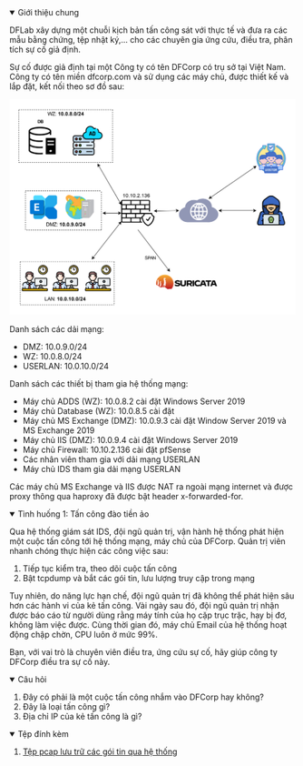 <details open>
  <summary>Giới thiệu chung</summary>

DFLab xây dựng một chuỗi kịch bản tấn công sát với thực tế và đưa ra các mẫu bằng chứng, tệp nhật ký,... cho các chuyên gia ứng cứu, điều tra, phân tích sự cố giả định.

Sự cố được giả định tại một Công ty có tên DFCorp có trụ sở tại Việt Nam. Công ty có tên miền dfcorp.com và sử dụng các máy chủ, được thiết kế và lắp đặt, kết nối theo sơ đồ sau:

![DFCorp Network](dfcorp-net.png)

Danh sách các dải mạng:
  * DMZ: 10.0.9.0/24
  * WZ: 10.0.8.0/24
  * USERLAN: 10.0.10.0/24

Danh sách các thiết bị tham gia hệ thống mạng:
  * Máy chủ ADDS (WZ): 10.0.8.2 cài đặt Windows Server 2019
  * Máy chủ Database (WZ): 10.0.8.5 cài đặt 
  * Máy chủ MS Exchange (DMZ): 10.0.9.3 cài đặt Window Server 2019 và MS Exchange 2019
  * Máy chủ IIS (DMZ): 10.0.9.4 cài đặt Windows Server 2019
  * Máy chủ Firewall: 10.10.2.136 cài đặt pfSense
  * Các nhân viên tham gia với dải mạng USERLAN
  * Máy chủ IDS tham gia dải mạng USERLAN

Các máy chủ MS Exchange và IIS được NAT ra ngoài mạng internet và được proxy thông qua haproxy đã được bật header x-forwarded-for.
</details>

<details open>
  <summary>Tình huống 1: Tấn công đào tiền ảo</summary>

Qua hệ thống giám sát IDS, đội ngũ quản trị, vận hành hệ thống phát hiện một cuộc tấn công tới hệ thống mạng, máy chủ của DFCorp.
Quản trị viên nhanh chóng thực hiện các công việc sau:

1. Tiếp tục kiểm tra, theo dõi cuộc tấn công
2. Bật tcpdump và bắt các gói tin, lưu lượng truy cập trong mạng

Tuy nhiên, do năng lực hạn chế, đội ngũ quản trị đã không thể phát hiện sâu hơn các hành vi của kẻ tấn công.
Vài ngày sau đó, đội ngũ quản trị nhận được báo cáo từ người dùng rằng máy tính của họ cặp trục trặc, hay bị đơ, không làm việc được.
Cùng thời gian đó, máy chủ Email của hệ thống hoạt động chập chờn, CPU luôn ở mức 99%.

Bạn, với vai trò là chuyên viên điều tra, ứng cứu sự cố, hãy giúp công ty DFCorp điều tra sự cố này.

<details open>
<summary>Câu hỏi</summary>

1. Đây có phải là một cuộc tấn công nhắm vào DFCorp hay không?
2. Đây là loại tấn công gì?
3. Địa chỉ IP của kẻ tấn công là gì?
</details>

<details open>
<summary>Tệp đính kèm</summary>

1. [Tệp pcap lưu trữ các gói tin qua hệ thống](/challenge-1-pcap.zip)
</details>


</details>

